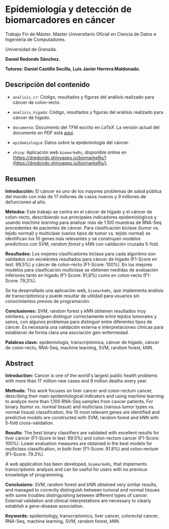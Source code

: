 # Epidemiología y detección de biomarcadores en cáncer

Trabajo Fin de Máster. Máster Universitario Oficial en Ciencia de Datos e Ingeniería de Computadores.

Universidad de Granada.

**Daniel Redondo Sánchez.**

**Tutores: Daniel Castillo Secilla, Luis Javier Herrera Maldonado.**

## Descripción del contenido

- `analisis_cr`: Código, resultados y figuras del análisis realizado para cáncer de colon-recto.

- `analisis_higado`: Código, resultados y figuras del análisis realizado para cáncer de hígado.

- `documento`: Documento del TFM escrito en *LaTeX*. La versión actual del documento en PDF está [aquí](https://github.com/danielredondo/TFM_ciencia_de_datos/blob/master/documento/documento_principal.pdf).

- `epidemiologia`: Datos sobre la epidemiología del cáncer.

- `shiny`: Aplicación web `biomarkeRs`, disponible online en [https://dredondo.shinyapps.io/biomarkeRs/](https://dredondo.shinyapps.io/biomarkeRs/).

## Resumen

**Introducción:** El cáncer es uno de los mayores problemas de salud pública del mundo con más de 17 millones de casos nuevos y 9 millones de defunciones al año. 

**Métodos:** Este trabajo se centra en el cáncer de hígado y el cáncer de colon-recto, describiendo sus principales indicadores epidemiológicos y usando *machine learning* para analizar más de 1.100 muestras de RNA-Seq procedentes de pacientes de cáncer. Para clasificación biclase (tumor vs. tejido normal) y multiclase (varios tipos de tumor vs. tejido normal) se identifican los 10 genes más relevantes y se construyen modelos predictivos con SVM, *random forest* y kNN con validación cruzada 5-fold.

**Resultados:** Los mejores clasificadores biclase para cada algoritmo son validados con excelentes resultados para cáncer de hígado (F1-Score en test: 99,5%) y cáncer de colon-recto (F1-Score: 100%). En los mejores modelos para clasificación multiclase se obtienen medidas de evaluación inferiores tanto en hígado (F1-Score: 91,8%) como en colon-recto (F1-Score: 79,3%).

Se ha desarrollado una aplicación web, `biomarkeRs`, que implementa análisis de transcriptómica y puede resultar de utilidad para usuarios sin conocimientos previos de programación.

**Conclusiones:** SVM, random forest y kNN obtienen resultados muy similares, y consiguen distinguir correctamente entre tejidos tumorales y sanos, con algunos problemas para distinguir entre diferentes tipos de cáncer. Es necesaria una validación externa e interpretaciones clínicas para establecer de forma clara una asociación gen-enfermedad.

**Palabras clave:** epidemiología, transcriptómica, cáncer de hígado, cáncer de colon-recto, RNA-Seq, machine learning, SVM, random forest, kNN.

## Abstract
**Introduction:** Cancer is one of the world's largest public health problems with more than 17 million new cases and 9 million deaths every year. 

**Methods:** This work focuses on liver cancer and colon-rectum cancer, describing their main epidemiological indicators and using machine learning to analyze more than 1,100 RNA-Seq samples from cancer patients. For binary (tumor vs. normal tissue) and multiclass (various tumor types vs. normal tissue) classification, the 10 most relevant genes are identified and predictive models are constructed with SVM, random forest and kNN with 5-fold cross-validation. 

**Results:** The best binary classifiers are validated with excellent results for liver cancer (F1-Score in test: 99.5%) and colon-rectum cancer (F1-Score: 100%). Lower evaluation measures are obtained in the best models for multiclass classification, in both liver (F1-Score: 91.8%) and colon-rectum (F1-Score: 79.3%). 

A web application has been developed, `biomarkeRs`, that implements transcriptomic analysis and can be useful for users with no previous knowledge of programming. 

**Conclusions:** SVM, random forest and kNN obtained very similar results, and managed to correctly distinguish between tumoral and normal tissues with some troubles distinguishing between different types of cancer. External validation and clinical interpretations are necessary to clearly establish a gene-disease association.


**Keywords:** epidemiology, transcriptomics, liver cancer, colorectal cancer, RNA-Seq, machine learning, SVM, random forest, kNN.
